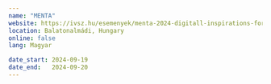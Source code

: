 ```yaml
---
name: "MENTA"
website: https://ivsz.hu/esemenyek/menta-2024-digitall-inspirations-for-competitiveness
location: Balatonalmádi, Hungary
online: false
lang: Magyar

date_start: 2024-09-19
date_end:   2024-09-20
---
```

